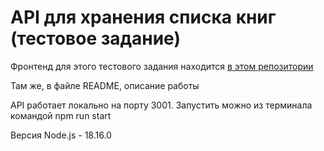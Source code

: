 # API для хранения списка книг (тестовое задание)

Фронтенд для этого тестового задания находится [в этом репозитории](https://github.com/PyHbl4/books-task)

Там же, в файле README, описание работы

API работает локально на порту 3001. Запустить можно из терминала командой npm run start

Версия Node.js - 18.16.0